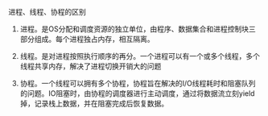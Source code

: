  进程、线程、协程的区别

1. 进程。是OS分配和调度资源的独立单位，由程序、数据集合和进程控制块三部分组成。每个进程独占内存，相互隔离。

2. 线程。是对进程按照执行顺序的再分。一个进程可以有一个或多个线程，多个线程共享内存，解决了进程切换开销大的问题

3. 协程。一个线程可以拥有多个协程，协程旨在解决的I/O线程耗时和阻塞队列的问题。IO阻塞时，由协程的调度器进行主动调度，通过将数据流立刻yield掉，记录栈上数据，并在阻塞完成后恢复数据。

